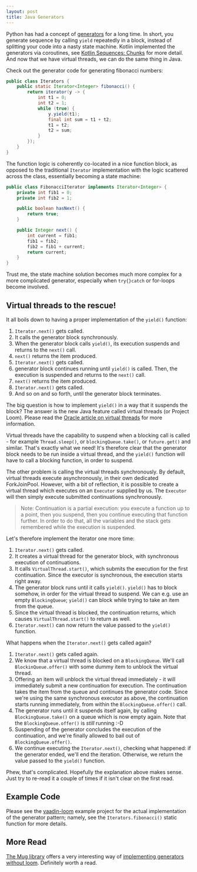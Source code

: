 ```yaml
---
layout: post
title: Java Generators
---
```


Python has had a concept of [generators](https://wiki.python.org/moin/Generators) for a long time. In short,
you generate sequence by calling `yield` repeatedly in a block, instead of splitting your code into a nasty state machine.
Kotlin implemented the generators via coroutines, see [Kotlin Sequences: Chunks](https://kotlinlang.org/docs/sequences.html#from-chunks)
for more detail. And now that we have virtual threads, we can do the same thing in Java.

Check out the generator code for generating fibonacci numbers:

```java
public class Iterators {
    public static Iterator<Integer> fibonacci() {
        return iterator(y -> {
            int t1 = 0;
            int t2 = 1;
            while (true) {
                y.yield(t1);
                final int sum = t1 + t2;
                t1 = t2;
                t2 = sum;
            }
        });
    }
}
```

The function logic is coherently co-located in a nice function block, as opposed to the traditional
`Iterator` implementation with the logic scattered across the class, essentially becoming a state machine:

```java
public class FibonacciIterator implements Iterator<Integer> {
    private int fib1 = 0;
    private int fib2 = 1;

    public boolean hasNext() {
        return true; 
    }

    public Integer next() {
        int current = fib1;
        fib1 = fib2;
        fib2 = fib1 + current;
        return current;
    }
}
```
Trust me, the state machine solution becomes much more complex for a more complicated generator, especially when
`try{}catch` or for-loops become involved.

## Virtual threads to the rescue!

It all boils down to having a proper implementation of the `yield()` function:

1. `Iterator.next()` gets called.
2. It calls the generator block synchronously.
3. When the generator block calls `yield()`, its execution suspends and returns to the `next()` call.
4. `next()` returns the item produced.
5. `Iterator.next()` gets called.
6. generator block continues running until `yield()` is called. Then, the execution is suspended and returns to the `next()` call.
7. `next()` returns the item produced.
8. `Iterator.next()` gets called.
9. And so on and so forth, until the generator block terminates.

The big question is how to implement `yield()` in a way that it suspends the block? The answer is the new Java feature called virtual threads (or Project Loom).
Please read the [Oracle article on virtual threads](https://blogs.oracle.com/javamagazine/post/java-loom-virtual-threads-platform-threads)
for more information.

Virtual threads have the capability to suspend when a blocking call is called - for example `Thread.sleep()`,
or `blockingQueue.take()`, or `future.get()` and similar. That's exactly what we need! It's therefore clear
that the generator block needs to be run inside a virtual thread, and the `yield()` function will
have to call a blocking function, in order to suspend.

The other problem is calling the virtual threads synchronously. By default, virtual threads execute
asynchronously, in their own dedicated ForkJoinPool. However, with a bit of reflection, it is possible
to create a virtual thread which executes on an `Executor` supplied by us. The `Executor`
will then simply execute submitted continuations synchronously.

> Note: Continuation is a partial execution: you execute a function up to a point, then you suspend,
> then you continue executing that function further. In order to do that,
> all the variables and the stack gets remembered
> while the execution is suspended.

Let's therefore implement the iterator one more time:

1. `Iterator.next()` gets called.
2. It creates a virtual thread for the generator block, with synchronous execution of continuations.
3. It calls `VirtualThread.start()`, which submits the execution for the first continuation. Since the executor is synchronous,
   the execution starts right away.
4. The generator block runs until it calls `yield()`. `yield()` has to block somehow, in order for
   the virtual thread to suspend. We can e.g. use an empty `BlockingQueue`; `yield()` can block while
   trying to take an item from the queue.
5. Since the virtual thread is blocked, the continuation returns, which causes `VirtualThread.start()` to return as well.
6. `Iterator.next()` can now return the value passed to the `yield()` function.

What happens when the `Iterator.next()` gets called again?

1. `Iterator.next()` gets called again.
2. We know that a virtual thread is blocked on a `BlockingQueue`. We'll call `BlockinQueue.offer()` with some dummy item to unblock the virtual thread.
3. Offering an item will unblock the virtual thread immediately - it will immediately submit a new continuation for execution.
   The continuation takes the item from the queue and continues the generator code.
   Since we're using the same synchronous executor as above, the continuation starts running immediately, from within the `BlockingQueue.offer()` call.
4. The generator runs until it suspends itself again, by calling `BlockingQueue.take()` on a queue which is now empty again. Note that
   the `BlockingQueue.offer()` is *still* running :-D
5. Suspending of the generator concludes the execution of the continuation, and we're finally allowed to bail out of `BlockingQueue.offer()`.
6. We continue executing the `Iterator.next()`, checking what happened: if the generator ended,
   we'll end the iteration. Otherwise, we return the value passed to the `yield()` function.

Phew, that's complicated. Hopefully the explanation above makes sense. Just try to re-read it
a couple of times if it isn't clear on the first read.

## Example Code

Please see the [vaadin-loom](https://github.com/mvysny/vaadin-loom) example project for the actual
implementation of the generator pattern; namely, see the `Iterators.fibonacci()` static function
for more details.

## More Read

[The Mug library](https://github.com/google/mug) offers a very interesting way of [implementing generators without loom](https://github.com/google/mug/wiki/Iteration-Explained).
Definitely worth a read.
